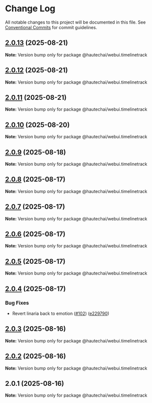 # Change Log

All notable changes to this project will be documented in this file.
See [Conventional Commits](https://conventionalcommits.org) for commit guidelines.

## [2.0.13](https://github.com/HautechAI/webui/compare/@hautechai/webui.timelinetrack@2.0.12...@hautechai/webui.timelinetrack@2.0.13) (2025-08-21)

**Note:** Version bump only for package @hautechai/webui.timelinetrack

## [2.0.12](https://github.com/HautechAI/webui/compare/@hautechai/webui.timelinetrack@2.0.11...@hautechai/webui.timelinetrack@2.0.12) (2025-08-21)

**Note:** Version bump only for package @hautechai/webui.timelinetrack

## [2.0.11](https://github.com/HautechAI/webui/compare/@hautechai/webui.timelinetrack@2.0.10...@hautechai/webui.timelinetrack@2.0.11) (2025-08-21)

**Note:** Version bump only for package @hautechai/webui.timelinetrack

## [2.0.10](https://github.com/HautechAI/webui/compare/@hautechai/webui.timelinetrack@2.0.9...@hautechai/webui.timelinetrack@2.0.10) (2025-08-20)

**Note:** Version bump only for package @hautechai/webui.timelinetrack

## [2.0.9](https://github.com/HautechAI/webui/compare/@hautechai/webui.timelinetrack@2.0.8...@hautechai/webui.timelinetrack@2.0.9) (2025-08-18)

**Note:** Version bump only for package @hautechai/webui.timelinetrack

## [2.0.8](https://github.com/HautechAI/webui/compare/@hautechai/webui.timelinetrack@2.0.7...@hautechai/webui.timelinetrack@2.0.8) (2025-08-17)

**Note:** Version bump only for package @hautechai/webui.timelinetrack

## [2.0.7](https://github.com/HautechAI/webui/compare/@hautechai/webui.timelinetrack@2.0.6...@hautechai/webui.timelinetrack@2.0.7) (2025-08-17)

**Note:** Version bump only for package @hautechai/webui.timelinetrack

## [2.0.6](https://github.com/HautechAI/webui/compare/@hautechai/webui.timelinetrack@2.0.5...@hautechai/webui.timelinetrack@2.0.6) (2025-08-17)

**Note:** Version bump only for package @hautechai/webui.timelinetrack

## [2.0.5](https://github.com/HautechAI/webui/compare/@hautechai/webui.timelinetrack@2.0.4...@hautechai/webui.timelinetrack@2.0.5) (2025-08-17)

**Note:** Version bump only for package @hautechai/webui.timelinetrack

## [2.0.4](https://github.com/HautechAI/webui/compare/@hautechai/webui.timelinetrack@2.0.3...@hautechai/webui.timelinetrack@2.0.4) (2025-08-17)

### Bug Fixes

- Revert linaria back to emotion ([#102](https://github.com/HautechAI/webui/issues/102)) ([e229790](https://github.com/HautechAI/webui/commit/e229790dae8eba4b3037bbe41365e5a73ab7f6dc))

## [2.0.3](https://github.com/HautechAI/webui/compare/@hautechai/webui.timelinetrack@2.0.2...@hautechai/webui.timelinetrack@2.0.3) (2025-08-16)

**Note:** Version bump only for package @hautechai/webui.timelinetrack

## [2.0.2](https://github.com/HautechAI/webui/compare/@hautechai/webui.timelinetrack@2.0.1...@hautechai/webui.timelinetrack@2.0.2) (2025-08-16)

**Note:** Version bump only for package @hautechai/webui.timelinetrack

## 2.0.1 (2025-08-16)

**Note:** Version bump only for package @hautechai/webui.timelinetrack
